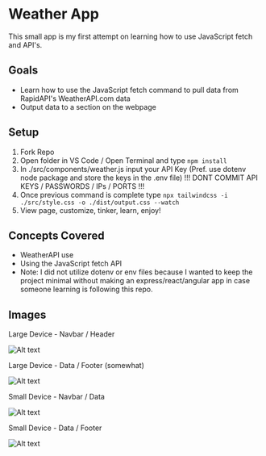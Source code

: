# Weather App

This small app is my first attempt on learning how to use JavaScript fetch and API's.

## Goals

- Learn how to use the JavaScript fetch command to pull data from RapidAPI's WeatherAPI.com data
- Output data to a section on the webpage

## Setup

1. Fork Repo
2. Open folder in VS Code / Open Terminal and type `npm install`
3. In ./src/components/weather.js input your API Key (Pref. use dotenv node package and store the keys in the .env file) !!! DONT COMMIT API KEYS / PASSWORDS / IPs / PORTS !!!
4. Once previous command is complete type `npx tailwindcss -i ./src/style.css -o ./dist/output.css --watch`
5. View page, customize, tinker, learn, enjoy!

## Concepts Covered

- WeatherAPI use
- Using the JavaScript fetch API
- Note: I did not utilize dotenv or env files because I wanted to keep the project minimal without making an express/react/angular app in case someone learning is following this repo.

## Images

Large Device - Navbar / Header

![Alt text](link "Large Device - Navbar / Header")

Large Device - Data / Footer (somewhat)

![Alt text](link "Large Device - Data / Footer (somewhat)")

Small Device - Navbar / Data

![Alt text](link "Small Device - Navbar / Data")

Small Device - Data / Footer

![Alt text](link "Small Device - Data / Footer")
